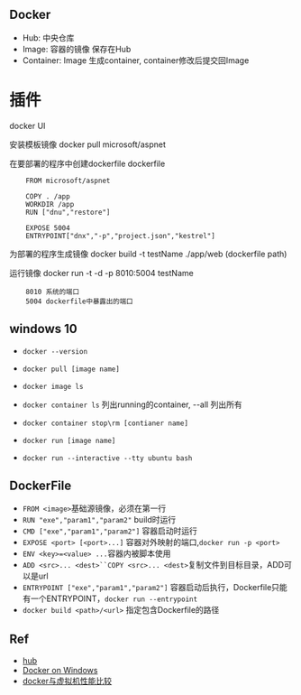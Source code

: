 ## Docker


+ Hub: 中央仓库 
+ Image: 容器的镜像 保存在Hub
+ Container: Image 生成container, container修改后提交回Image

# 插件

docker UI



安装模板镜像
docker pull  microsoft/aspnet



在要部署的程序中创建dockerfile
dockerfile

		FROM microsoft/aspnet
		
		COPY . /app
		WORKDIR /app
		RUN ["dnu","restore"]
		
		EXPOSE 5004
		ENTRYPOINT["dnx","-p","project.json","kestrel"]



为部署的程序生成镜像
docker build -t testName ./app/web  (dockerfile path)


运行镜像
docker run -t -d -p 8010:5004 testName

		8010 系统的端口
		5004 dockerfile中暴露出的端口
		
		
## windows 10

+ `docker --version` 
+ `docker pull [image name]`
+ `docker image ls`
+ `docker container ls` 列出running的container, --all 列出所有
+ `docker container stop\rm [contianer name]`
+ `docker run [image name]`

+ `docker run --interactive --tty ubuntu bash`


## DockerFile
+ `FROM <image>`基础源镜像，必须在第一行
+ `RUN "exe","param1","param2"` build时运行
+ `CMD ["exe","param1","param2"]` 容器启动时运行
+ `EXPOSE <port> [<port>...]` 容器对外映射的端口,`docker run -p <port>`
+ `ENV <key>=<value> ...`容器内被脚本使用
+ `ADD <src>... <dest>``COPY <src>... <dest>`复制文件到目标目录，ADD可以是url
+ `ENTRYPOINT ["exe","param1","param2"]` 容器启动后执行，Dockerfile只能有一个ENTRYPOINT，`docker run --entrypoint`
+ `docker build <path>/<url>` 指定包含Dockerfile的路径

## Ref

+ [hub](https://hub.docker.com)
+ [Docker on Windows](https://docs.microsoft.com/en-us/virtualization/windowscontainers/manage-docker/configure-docker-daemon)
+ [docker与虚拟机性能比较](http://blog.csdn.net/cbl709/article/details/43955687)
